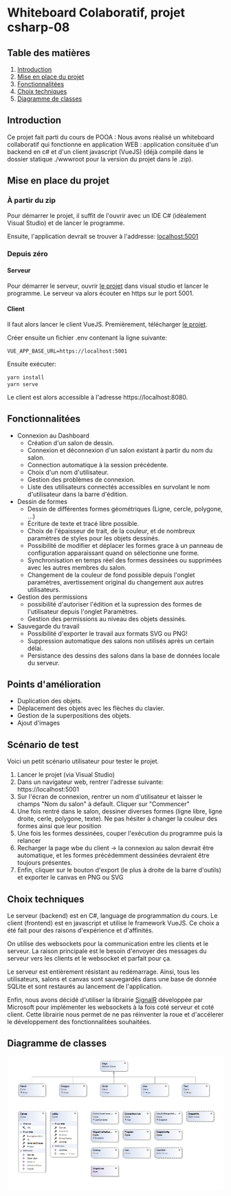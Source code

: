 # Whiteboard Colaboratif, projet csharp-08    

## Table des matières

1) [Introduction](#introduction)
2) [Mise en place du projet](#mise-en-place-du-projet)
3) [Fonctionnalitées](#fonctionnalitees)
4) [Choix techniques](#choix-techniques)
5) [Diagramme de classes](#diagramme-de-classes)

## Introduction

Ce projet fait parti du cours de POOA :
Nous avons réalisé un whiteboard collaboratif qui fonctionne en application WEB : application consituée d'un backend en c# et d'un client javascript (VueJS) (déjà compilé dans le dossier statique ./wwwroot pour la version du projet dans le .zip).

## Mise en place du projet

### À partir du zip
Pour démarrer le projet, il suffit de l'ouvrir avec un IDE C# (idéalement Visual Studio) et de lancer le programme.

Ensuite, l'application devrait se trouver à l'addresse: [localhost:5001](https://locahost:5001)

### Depuis zéro
#### Serveur
Pour démarrer le serveur, ouvrir [le projet](https://github.com/csharp-08/csharp-08) dans visual studio et lancer le programme.
Le serveur va alors écouter en https sur le port 5001.

#### Client
Il faut alors lancer le client VueJS. Premièrement, télécharger [le projet](https://github.com/csharp-08/client).

Créer ensuite un fichier .env contenant la ligne suivante:
```
VUE_APP_BASE_URL=https://localhost:5001
```

Ensuite exécuter:
```
yarn install
yarn serve
```

Le client est alors accessible à l'adresse https://localhost:8080.

## Fonctionnalitées

-  Connexion au Dashboard
   - Création d'un salon de dessin.
   - Connexion et déconnexion d'un salon existant à partir du nom du salon.
   - Connection automatique à la session précédente.
   - Choix d'un nom d'utilisateur.
   - Gestion des problèmes de connexion.
   - Liste des utilisateurs connectés accessibles en survolant le nom d'utilisateur dans la barre d'édition.
- Dessin de formes
   - Dessin de différentes formes géométriques (Ligne, cercle, polygone, ...)
   - Écriture de texte et tracé libre possible.
   - Choix de l'épaisseur de trait, de la couleur, et de nombreux paramètres de styles pour les objets dessinés.
   - Possibilité de modifier et déplacer les formes grace à un panneau de configuration apparaissant quand on sélectionne une forme.
   - Synchronisation en temps réel des formes dessinées ou supprimées avec les autres membres du salon.
   - Changement de la couleur de fond possible depuis l'onglet paramètres, avertissement original du changement aux autres utilisateurs.
- Gestion des permissions
   - possibilité d'autoriser l'édition et la supression des formes de l'utilisateur depuis l'onglet Paramètres.
   - Gestion des permissions au niveau des objets dessinés.
- Sauvegarde du travail
   - Possibilité d'exporter le travail aux formats SVG ou PNG!
   - Suppression automatique des salons non utilisés après un certain délai.
   - Persistance des dessins des salons dans la base de données locale du serveur.

## Points d'amélioration

- Duplication des objets.
- Déplacement des objets avec les flèches du clavier.
- Gestion de la superpositions des objets.
- Ajout d'images

## Scénario de test
Voici un petit scénario utilisateur pour tester le projet.

1. Lancer le projet (via Visual Studio)
2. Dans un navigateur web, rentrer l'adresse suivante: https://localhost:5001
3. Sur l'écran de connexion, rentrer un nom d'utilisateur et laisser le champs "Nom du salon" à default. Cliquer sur "Commencer"
4. Une fois rentré dans le salon, dessiner diverses formes (ligne libre, ligne droite, cerle, polygone, texte). Ne pas hésiter à changer la couleur des formes ainsi que leur position
5. Une fois les formes dessinées, couper l'exécution du programme puis la relancer
6. Recharger la page wbe du client -> la connexion au salon devrait être automatique, et les formes précédemment dessinées devraient être toujours présentes.
7. Enfin, cliquer sur le bouton d'export (le plus à droite de la barre d'outils) et exporter le canvas en PNG ou SVG

## Choix techniques

Le serveur (backend) est en C#, language de programmation du cours.
Le client (frontend) est en javascript et utilise le framework VueJS. Ce choix a été fait pour des raisons d'expérience et d'affinités.

On utilise des websockets pour la communication entre les clients et le serveur. La raison principale est le besoin d'envoyer des messages du serveur vers les clients et le websocket et parfait pour ça.

Le serveur est entièrement résistant au redémarrage. Ainsi, tous les utilisateurs, salons et canvas sont sauvegardés dans une base de donnée SQLite et sont restaurés au lancement de l'application.

Enfin, nous avons décidé d'utiliser la librairie [SignalR](https://dotnet.microsoft.com/apps/aspnet/signalr) développée par Microsoft pour implémenter les websockets à la fois coté serveur et coté client. Cette librairie nous permet de ne pas réinventer la roue et d'accélerer le développement des fonctionnalitées souhaitées.   

## Diagramme de classes

![Diagramme de classes](docs/classes.png)
